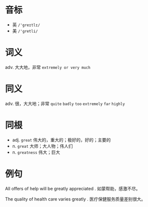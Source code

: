 # 音标

- 英 `/'greɪtlɪ/`
- 美 `/'ɡretli/`

# 词义

adv. 大大地，非常
`extremely or very much`

# 同义

adv. 很，大大地；非常
`quite` `badly` `too` `extremely` `far` `highly`

# 同根

- adj. `great` 伟大的，重大的；极好的，好的；主要的
- n. `great` 大师；大人物；伟人们
- n. `greatness` 伟大；巨大

# 例句

All offers of help will be greatly appreciated .
如蒙帮助，感激不尽。

The quality of health care varies greatly .
医疗保健服务质量差别很大。



